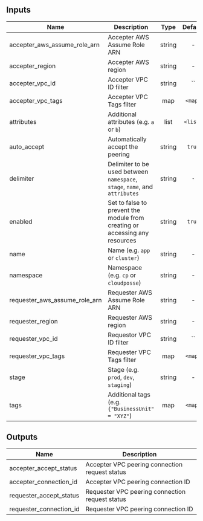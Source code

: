 ## Inputs

| Name | Description | Type | Default | Required |
|------|-------------|:----:|:-----:|:-----:|
| accepter_aws_assume_role_arn | Accepter AWS Assume Role ARN | string | - | yes |
| accepter_region | Accepter AWS region | string | - | yes |
| accepter_vpc_id | Accepter VPC ID filter | string | `` | no |
| accepter_vpc_tags | Accepter VPC Tags filter | map | `<map>` | no |
| attributes | Additional attributes (e.g. `a` or `b`) | list | `<list>` | no |
| auto_accept | Automatically accept the peering | string | `true` | no |
| delimiter | Delimiter to be used between `namespace`, `stage`, `name`, and `attributes` | string | `-` | no |
| enabled | Set to false to prevent the module from creating or accessing any resources | string | `true` | no |
| name | Name  (e.g. `app` or `cluster`) | string | - | yes |
| namespace | Namespace (e.g. `cp` or `cloudposse`) | string | - | yes |
| requester_aws_assume_role_arn | Requester AWS Assume Role ARN | string | - | yes |
| requester_region | Requester AWS region | string | - | yes |
| requester_vpc_id | Requestor VPC ID filter | string | `` | no |
| requester_vpc_tags | Requester VPC Tags filter | map | `<map>` | no |
| stage | Stage (e.g. `prod`, `dev`, `staging`) | string | - | yes |
| tags | Additional tags (e.g. `{"BusinessUnit" = "XYZ"`) | map | `<map>` | no |

## Outputs

| Name | Description |
|------|-------------|
| accepter_accept_status | Accepter VPC peering connection request status |
| accepter_connection_id | Accepter VPC peering connection ID |
| requester_accept_status | Requester VPC peering connection request status |
| requester_connection_id | Requester VPC peering connection ID |

